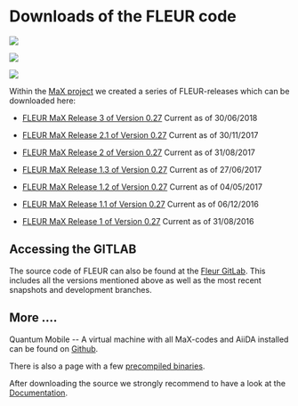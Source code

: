 Downloads of the FLEUR code
====================================
![](http://www.flapw.de/pm/datapool/pics/linie_570.jpg)

![](http://www.flapw.de/pm/uploads/FLEUR/max.png)

![](http://www.flapw.de/pm/datapool/pics/linie_570.jpg)

Within the [MaX project](http://www.max-centre.eu) we created a series of FLEUR-releases which can be downloaded here:

* [FLEUR MaX Release 3 of Version 0.27](http://www.flapw.de/pm/uploads/FLEUR/fleurMaXR3.tgz) Current as of 30/06/2018 


* [FLEUR MaX Release 2.1 of Version 0.27](http://www.flapw.de/pm/uploads/FLEUR/fleurMaXR2.1.tgz) Current as of 30/11/2017 
* [FLEUR MaX Release 2 of Version 0.27](http://www.flapw.de/pm/uploads/FLEUR/fleurMaXR2.tgz) Current as of 31/08/2017 
* [FLEUR MaX Release 1.3 of Version 0.27](http://www.flapw.de/pm/uploads/FLEUR/fleurMaXR1.3.tgz) Current as of 27/06/2017 
* [FLEUR MaX Release 1.2 of Version 0.27](http://www.flapw.de/pm/uploads/FLEUR/fleurMaXR1.2.tgz) Current as of 04/05/2017 
* [FLEUR MaX Release 1.1 of Version 0.27](http://www.flapw.de/pm/uploads/FLEUR/fleurMaXR1.1.tgz) Current as of 06/12/2016 
* [FLEUR MaX Release 1 of Version 0.27](http://www.flapw.de/pm/uploads/FLEUR/fleurMaXR1.tgz) Current as of 31/08/2016


Accessing the GITLAB 
------------------
The source code of FLEUR can also be found at the [Fleur GitLab](https://iffgit.fz-juelich.de/fleur/fleur). This includes all the versions mentioned above as well as the most recent snapshots and development branches.


More ....
-------------
Quantum Mobile -- A virtual machine with all MaX-codes and AiiDA installed can be found on [Github](https://github.com/marvel-nccr/quantum-mobile/releases).

There is also a page with a few [precompiled binaries](binaries.md).

After downloading the source we strongly recommend to have a look at the [Documentation](Docu-Main.md).

